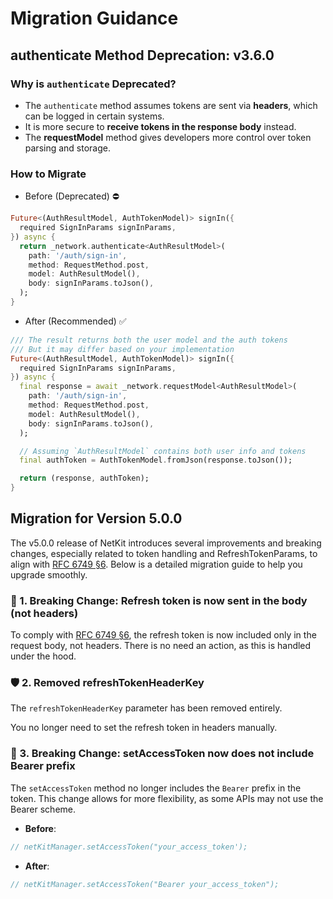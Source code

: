 # Migration Guidance

## authenticate Method Deprecation: v3.6.0

### Why is `authenticate` Deprecated?

- The `authenticate` method assumes tokens are sent via **headers**, which can be logged in certain
  systems.
- It is more secure to **receive tokens in the response body** instead.
- The **requestModel** method gives developers more control over token parsing and storage.

### How to Migrate

- Before (Deprecated) ⛔

```dart
Future<(AuthResultModel, AuthTokenModel)> signIn({
  required SignInParams signInParams,
}) async {
  return _network.authenticate<AuthResultModel>(
    path: '/auth/sign-in',
    method: RequestMethod.post,
    model: AuthResultModel(),
    body: signInParams.toJson(),
  );
}
```

- After (Recommended) ✅

```dart
/// The result returns both the user model and the auth tokens
/// But it may differ based on your implementation
Future<(AuthResultModel, AuthTokenModel)> signIn({
  required SignInParams signInParams,
}) async {
  final response = await _network.requestModel<AuthResultModel>(
    path: '/auth/sign-in',
    method: RequestMethod.post,
    model: AuthResultModel(),
    body: signInParams.toJson(),
  );

  // Assuming `AuthResultModel` contains both user info and tokens
  final authToken = AuthTokenModel.fromJson(response.toJson());

  return (response, authToken);
}
```

## Migration for Version 5.0.0

The v5.0.0 release of NetKit introduces several improvements and breaking changes, especially
related to token handling and RefreshTokenParams, to align
with [RFC 6749 §6](https://datatracker.ietf.org/doc/html/rfc6749#section-6). Below is a detailed
migration guide to help you upgrade smoothly.

### 🔁 1. **Breaking Change**: Refresh token is now sent in the body (not headers)

To comply with [RFC 6749 §6](https://datatracker.ietf.org/doc/html/rfc6749#section-6), the refresh
token is now included only in the request body, not headers. There is no need an action, as this is
handled under the hood.

### 🛡️ 2. Removed refreshTokenHeaderKey

The `refreshTokenHeaderKey` parameter has been removed entirely.

You no longer need to set the refresh token in headers manually.

### 🔑 3. **Breaking Change**: setAccessToken now does not include Bearer prefix

The `setAccessToken` method no longer includes the `Bearer` prefix in the token. This change allows
for more flexibility, as some APIs may not use the Bearer scheme.

- **Before**:

```dart
// netKitManager.setAccessToken("your_access_token');
```

- **After**:

```dart
// netKitManager.setAccessToken("Bearer your_access_token"); 
```